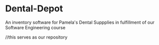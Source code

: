 # Dental-Depot
An inventory software for Pamela's Dental Suppplies in fulfillment of our Software Engineering course

//this serves as our repository
